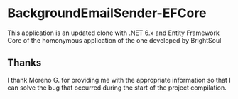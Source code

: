 # BackgroundEmailSender-EFCore
This application is an updated clone with .NET 6.x and Entity Framework Core of the homonymous application of the one developed by BrightSoul

## Thanks
I thank Moreno G. for providing me with the appropriate information so that I can solve the bug that occurred during the start of the project compilation.
